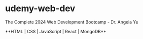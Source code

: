 # udemy-web-dev
<p>The Complete 2024 Web Development Bootcamp - Dr. Angela Yu</p>
<p>**HTML | CSS | JavaScript | React | MongoDB**</p>
